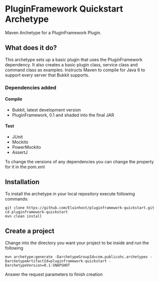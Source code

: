 PluginFramework Quickstart Archetype
====================================

Maven Archetype for a PluginFramework Plugin.

What does it do?
----------------

This archetype sets up a basic plugin that uses the PluginFramework dependency.
It also creates a basic plugin class, service class and command class as examples.
Instructs Maven to compile for Java 6 to support every server that Bukkit supports.

### Dependencies added

#### Compile

- Bukkit, latest development version
- PluginFramework, 0.1 and shaded into the final JAR

#### Test

- JUnit
- Mockito
- PowerMockito
- AssertJ

To change the versions of any dependencies you can change the property for it in the pom.xml

Installation
------------

To install the archetype in your local repository execute following commands:

    git clone https://github.com/Eluinhost/pluginframework-quickstart.git
    cd pluginframework-quickstart
    mvn clean install

Create a project
----------------

Change into the directory you want your project to be inside and run the following

`mvn archetype:generate -DarchetypeGroupId=com.publicuhc.archetypes -DarchetypeArtifactId=pluginframework-quickstart -DarchetypeVersion=0.1-SNAPSHOT`

Answer the request parameters to finish creation